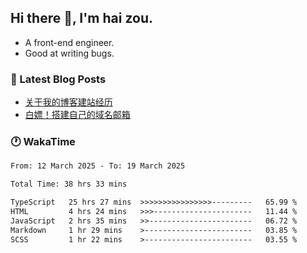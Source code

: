 ## Hi there 👋, I'm hai zou.

- A front-end engineer.
- Good at writing bugs.

### 📖 Latest Blog Posts
<!-- BLOG-POST-LIST:START -->
- [关于我的博客建站经历](https://www.izou.top/2025/01/blog-site-build/)
- [白嫖！搭建自己的域名邮箱](https://www.izou.top/2025/01/domain-mail/)
<!-- BLOG-POST-LIST:END -->

### 🕐 WakaTime
<!--START_SECTION:waka-->

```txt
From: 12 March 2025 - To: 19 March 2025

Total Time: 38 hrs 33 mins

TypeScript   25 hrs 27 mins  >>>>>>>>>>>>>>>>---------   65.99 %
HTML         4 hrs 24 mins   >>>----------------------   11.44 %
JavaScript   2 hrs 35 mins   >>-----------------------   06.72 %
Markdown     1 hr 29 mins    >------------------------   03.85 %
SCSS         1 hr 22 mins    >------------------------   03.55 %
```

<!--END_SECTION:waka-->
